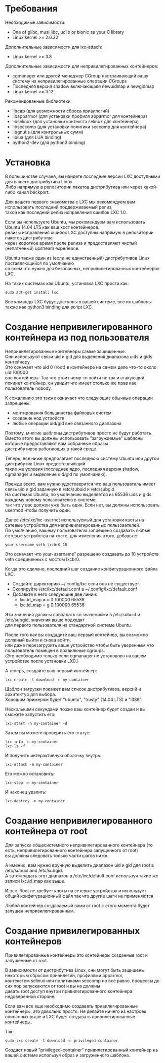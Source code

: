 # Требования

Необходимые зависимости:

 * One of glibc, musl libc, uclib or bionic as your C library
 * Linux kernel >= 2.6.32

Дополнительные зависимости для lxc-attach:

 * Linux kernel >= 3.8

Дополнительные зависимости для непривилегированных контейнеров:

 * cgmanager или другой менеджер CGroup настраивающий вашу систему на непривилегированные операции CGroups
 * Последняя версия shadow включающаяя newuidmap и newgidmap
 * Linux kernel >= 3.12

Рекомендованные библиотеки:

 * libcap (для возможности сброса привилегий)
 * libapparmor (для установки профиля apparmor для контейнера)
 * libselinux (для установки контекста selinux для контейнера)
 * libseccomp (для установки политики seccomp для контейнера)
 * libgnutls (для контрольных сумм)
 * liblua (для LUA binding)
 * python3-dev (для python3 binding)

# Установка

В большинстве случаев, вы найдете последние версии LXC доступными для вашего дистрибутива Linux.  
Либо напрямую в репозитории пакетов дистрибутива или через какой-либо канал backport.

Для вашего первого знакомства с LXC мы рекомендуем вам использовать последний поддерживаемый релиз,  
такой как последний релиз исправления ошибок LXC 1.0.


Если вы используете Ubuntu, мы рекомендуем вам использовать Ubuntu 14.04 LTS как ваш хост контейнеров.  
релизы исправления ошибок LXC доступны напрямую в репозитории пакетов дистрибутива  
через короткое время после релиза и предоставляют чистый (непатченый) upstream experience.

Ubuntu также один из (если не единственный) дистрибутивов Linux поставляющийся по умолчанию  
со всем что нужно для безопасных, непривилегированных контейнеров LXC.

На таких системах как Ubuntu, установка LXC проста как:

    sudo apt-get install lxc

Все команды LXC будут доступны в вашей системе, все их шаблоны  
также как python3 binding для script LXC.


# Создание непривилегированного контейнера из под пользователя

Непривилегированные контейнеры самые защищенные.  
Они используют связи uid и gid для выделения диапазона uids и gids контейнеру.  
Это означает что uid 0 (root) в контейнере на самом деле что-то около uid 100000  
вне контейнера. Так что стоит чему-то пойти не так и атакующий  
покинет контейнер, он увидит что имеет столько же прав как пользователь nobody.

К сожалению это также означает что следующие обычные операции запрещены:

  * монтирования большинства файловых систем
  * создание нод устройств
  * любые операции uid/gid вне связанного диапазона

Поэтому, многие шаблоны дистрибутивов просто не будут работать.  
Вместо этого вы должны использовать "загружаемые" шаблоны которые предоставляют вам собранные образы  
дистрибутивов работающих в такой среде.

Теперь, все ниже предполагает последнюю систему Ubuntu или другой дистрибутив Linux предоставляющий  
такие же условия (последнее ядро, последняя версия shadow, cgmanager и выделение uid/gid по умолчанию).

Прежде всего, вам нужно удостоверится что ваш пользователь имеет связь uid и gid заданную в /etc/subuid и /etc/subgid.  
На системах Ubuntu, по умолчанию выделяется из 65536 uids и gids каждому новому пользователю в системе,  
так что у вас должен уже быть один. Если нет, вы должны использовать usermod чтобы получить один.

Далее /etc/lxc/lxc-usernet используемый для установки квоты на сетевые устройства для непривилегированных пользователей.  
По умолчанию, вашему пользователю запрещено создавать любые сетевые устройства на хосте, для изменения этого, добавьте:

    your-username veth lxcbr0 10

Это означает что your-username" разрешено создавать до 10 устройств veth соединенных с мостом lxcbr0.


Когда это сделано, последний шаг создание конфигурационного файла LXC.

 * Создайте директорию ~/.config/lxc если она не существует.
 * Скопируйте /etc/lxc/default.conf в ~/.config/lxc/default.conf
 * Добавьте в него следующие две линии:
    * lxc.id\_map = u 0 100000 65536
    * lxc.id\_map = g 0 100000 65536

Эти значения должны совпадать со значениями в /etc/subuid и /etc/subgid, значения выше подходят  
для первого пользователя на стандартной системе Ubuntu.

После того как вы создадите ваш первый контейнер, вы возможно должный выйти и снова войти,  
или даже перезагрузить ваше устройство чтобы быть уверенным что пользователь помещен в правильные cgroups.  
(Это необходимо только если cgmanager не установлен на вашем устройстве после установки LXC.)


А теперь, создайте ваш первый контейнер:

    lxc-create -t download -n my-container

Шаблон загрузки покажет вам список дистрибутивов, версий и архитектур для выбора.  
Хорошим примером будет "ubuntu", "trusty" (14.04 LTS) и "i386".


Несколькими секундами позже ваш контейнер будет создан и вы сможете запустить его:

    lxc-start -n my-container -d

Затем вы можете проверить его статус:

    lxc-info -n my-container
    lxc-ls -f

И получить интерактивную оболочку внутрь:

    lxc-attach -n my-container

Его можно остановить:

    lxc-stop -n my-container

И наконец удалить:

    lxc-destroy -n my-container

# Создание непривилегированного контейнера от root

Для запуска общесистемного непривилегированного контейнера (то есть, непривилегированного контейнера запущенного от root)  
вы должны следовать только части шагов ниже.

А именно, вам нужно вручную выделить диапазон uid и gid для root в /etc/subuid and /etc/subgid.  
А затем задать этот диапазон в /etc/lxc/default.conf используя такие же записи lxc.id\_map как выше.

И все. Root не требует квоты на сетевые устройства и использует  
общий конфигурационный файл так что другие шаги не применяются.

Любой контейнер создаваемый вами от root с этого момента будет запущен непривилегированным.

# Создание привилегированных контейнеров

Привилегированные контейнеры это контейнеры созданные root и запущенные от root.  

В зависимости от дистрибутива Linux, они могут быть защищены некоторым сбросом привилегий, профилями apparmor,  
контекстом selinux или политиками seccomp но все равно, процессы до сих пор запускаются от root и вы не должны  
давать root доступ внутри привилегированного контейнера недоверенной стороне.

  

Если вам все еще необходимо создавать привилегированные контейнеры, это довольно просто. Не делайте ничего из настроек  
описанных выше и LXC будет создавать привилегированные контейнеры.

Так:

    sudo lxc-create -t download -n privileged-container

Создаст новый "privileged-container" привилегированный контейнер на вашей системе используя образ и загруженного шаблона.
